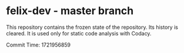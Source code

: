 # felix-dev - master branch

This repository contains the frozen state of the repository.
Its history is cleared. It is used only for static code
analysis with Codacy.

Commit Time: 1721956859